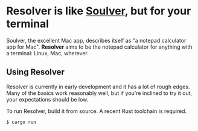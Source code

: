 # Resolver is like [Soulver](https://soulver.app/), but for your terminal
Soulver, the excellent Mac app, describes itself as "a notepad calculator app for Mac". **Resolver** aims to be the notepad calculator for anything with a terminal: Linux, Mac, wherever.

## Using Resolver
Resolver is currently in early development and it has a lot of rough edges. Many of the basics work reasonably well, but if you're inclined to try it out, your expectations should be low.

To run Resolver, build it from source. A recent Rust toolchain is required.

```
$ cargo run
```
